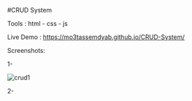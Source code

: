
#CRUD System

Tools : html - css - js

Live Demo : https://mo3tassemdyab.github.io/CRUD-System/

Screenshots:

1-

![crud1](https://github.com/user-attachments/assets/c11e60fd-54bc-4a90-9d17-193053c1741d)


2-
